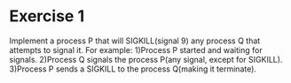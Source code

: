 # Exercise 1
Implement a process P that will SIGKILL(signal 9) any process Q that attempts to signal it.
For example:
1)Process P started and waiting for signals.
2)Process Q signals the process P(any signal, except for SIGKILL).
3)Process P sends a SIGKILL to the process Q(making it terminate).